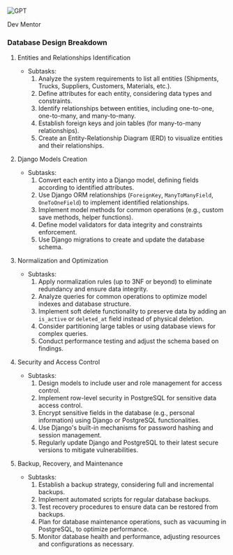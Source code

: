 ![GPT](https://files.oaiusercontent.com/file-ZVg9huG14ovwzZYiwNCDbzzB?se=2124-01-27T06%3A40%3A53Z&sp=r&sv=2021-08-06&sr=b&rscc=max-age%3D1209600%2C%20immutable&rscd=attachment%3B%20filename%3Dcc4cbde8-0ff7-4db8-a442-9e4f793e5755.png&sig=JSkBFTpEQ/ATP86jPYsKov2HLtzS1uiDfrqVwYTemCo%3D)

Dev Mentor

### Database Design Breakdown

1.  Entities and Relationships Identification

    -   Subtasks:
        1.  Analyze the system requirements to list all entities (Shipments, Trucks, Suppliers, Customers, Materials, etc.).
        2.  Define attributes for each entity, considering data types and constraints.
        3.  Identify relationships between entities, including one-to-one, one-to-many, and many-to-many.
        4.  Establish foreign keys and join tables (for many-to-many relationships).
        5.  Create an Entity-Relationship Diagram (ERD) to visualize entities and their relationships.
2.  Django Models Creation

    -   Subtasks:
        1.  Convert each entity into a Django model, defining fields according to identified attributes.
        2.  Use Django ORM relationships (`ForeignKey`, `ManyToManyField`, `OneToOneField`) to implement identified relationships.
        3.  Implement model methods for common operations (e.g., custom save methods, helper functions).
        4.  Define model validators for data integrity and constraints enforcement.
        5.  Use Django migrations to create and update the database schema.
3.  Normalization and Optimization

    -   Subtasks:
        1.  Apply normalization rules (up to 3NF or beyond) to eliminate redundancy and ensure data integrity.
        2.  Analyze queries for common operations to optimize model indexes and database structure.
        3.  Implement soft delete functionality to preserve data by adding an `is_active` or `deleted_at` field instead of physical deletion.
        4.  Consider partitioning large tables or using database views for complex queries.
        5.  Conduct performance testing and adjust the schema based on findings.
4.  Security and Access Control

    -   Subtasks:
        1.  Design models to include user and role management for access control.
        2.  Implement row-level security in PostgreSQL for sensitive data access control.
        3.  Encrypt sensitive fields in the database (e.g., personal information) using Django or PostgreSQL functionalities.
        4.  Use Django's built-in mechanisms for password hashing and session management.
        5.  Regularly update Django and PostgreSQL to their latest secure versions to mitigate vulnerabilities.
5.  Backup, Recovery, and Maintenance

    -   Subtasks:
        1.  Establish a backup strategy, considering full and incremental backups.
        2.  Implement automated scripts for regular database backups.
        3.  Test recovery procedures to ensure data can be restored from backups.
        4.  Plan for database maintenance operations, such as vacuuming in PostgreSQL, to optimize performance.
        5.  Monitor database health and performance, adjusting resources and configurations as necessary.
